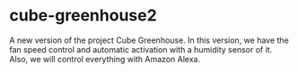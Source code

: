 # cube-greenhouse2
A new version of the project Cube Greenhouse. In this version, we have the fan speed control and automatic activation with a humidity sensor of it. Also, we will control everything with Amazon Alexa.
